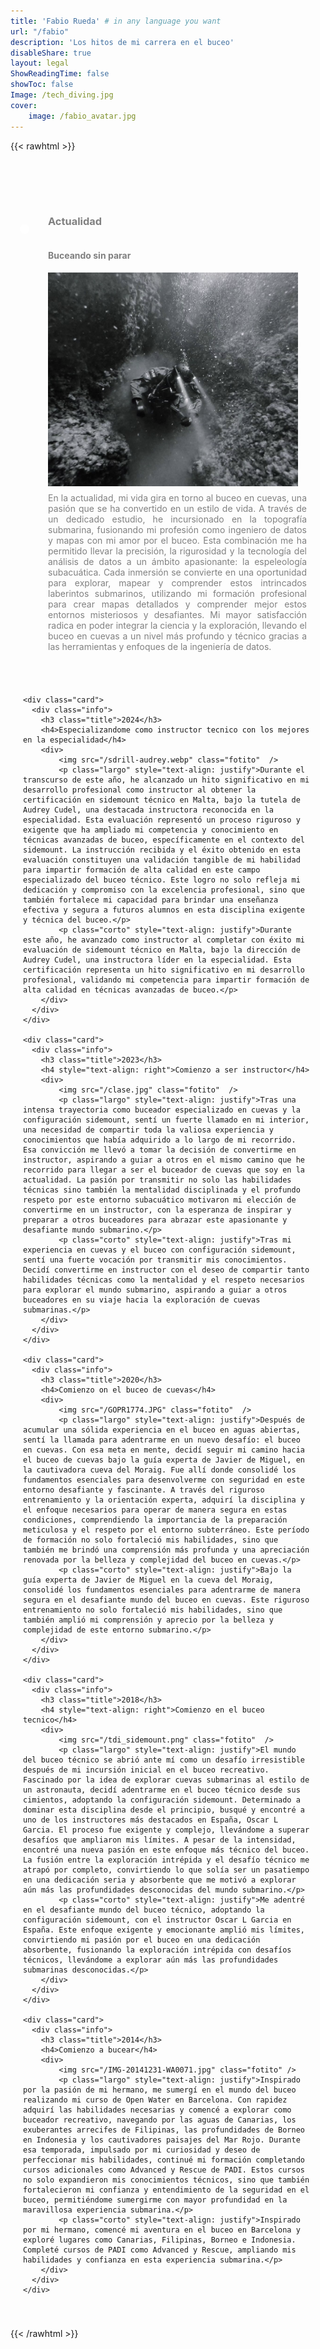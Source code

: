 ```yaml
---
title: 'Fabio Rueda' # in any language you want
url: "/fabio"
description: 'Los hitos de mi carrera en el buceo'
disableShare: true
layout: legal
ShowReadingTime: false
showToc: false
Image: /tech_diving.jpg
cover:
    image: /fabio_avatar.jpg
---
```



{{< rawhtml >}}
<style>

/* Timeline Container */
.timeline {
  margin: 20px auto;
  padding: 20px;
}

.fotito {
  width: 100%;
  max-width: 400px;
  height: auto;
  float: left;
  margin-right: 20px;
  margin-bottom: 10px;
}

/* Card container */
.card {
  position: relative;
  max-width: 1200px;
}

/* setting padding based on even or odd */
.card:nth-child(odd) {
  padding: 30px 0 30px 30px;
}
.card:nth-child(even) {
  padding: 30px 30px 30px 0;
}
/* Global ::before */
.card::before {
  content: "";
  position: absolute;
  width: 50%;
  border: solid var(--primary);
}

/* Setting the border of top, bottom, left */
.card:nth-child(odd)::before {
  left: 0px;
  top: -4.5px;
  bottom: -4.5px;
  border-width: 5px 0 5px 5px;
  border-radius: 50px 0 0 50px;
}

/* Setting the border of top, bottom, right */
.card:nth-child(even)::before {
  right: 0;
  top: 0;
  bottom: 0;
  border-width: 5px 5px 5px 0;
  border-radius: 0 50px 50px 0;
}

/* Removing the border if it is the first card */
.card:first-child::before {
  border-top: 0;
  border-top-left-radius: 0;
}

/* Removing the border if it is the last card  and it's odd */
.card:last-child:nth-child(odd)::before {
  border-bottom: 0;
  border-bottom-left-radius: 0;
}

/* Removing the border if it is the last card  and it's even */
.card:last-child:nth-child(even)::before {
  border-bottom: 0;
  border-bottom-right-radius: 0;
}

/* Information about the timeline */
.info {
  display: flex;
  flex-direction: column;
  background: var(--card-background-color);
  color: gray;
  border-radius: 10px;
  padding: 10px;
}

/* Title of the card */
.title {
  color: var(--primary);
  position: relative;
}

/* Timeline dot  */
.title::before {
  content: "";
  position: absolute;
  margin-top:15px;
  width: 15px;
  height: 15px;
  background: white;
  border-radius: 999px;
  border: 3px solid var(--primary);
}

/* text right if the card is even  */
.card:nth-child(even) > .info > .title {
  text-align: right;
}

/* setting dot to the left if the card is odd */
.card:nth-child(odd) > .info > .title::before {
  left: -45px;
}

/* setting dot to the right if the card is odd */
.card:nth-child(even) > .info > .title::before {
  right: -45px;
}

@media only screen and (max-width: 500px) {
    .corto {
        display: block;
    }
    .largo{
        display: none;
    }
  }
@media only screen and (min-width: 500px) {
    .corto {
        display: none;
    }
    .largo{
        display: block;
    }
  }
  }

</style>
<div class="timeline">
  <div class="outer">
    <div class="card">
      <div class="info">
        <h3 class="title">Actualidad</h3>
        <h4>Buceando sin parar</h4>
        <div>
            <img src="/yo.png" class="fotito"  />
            <p class="largo" style="text-align: justify">En la actualidad, mi vida gira en torno al buceo en cuevas, una pasión que se ha convertido en un estilo de vida. A través de un dedicado estudio, he incursionado en la topografía submarina, fusionando mi profesión como ingeniero de datos y mapas con mi amor por el buceo. Esta combinación me ha permitido llevar la precisión, la rigurosidad y la tecnología del análisis de datos a un ámbito apasionante: la espeleología subacuática. Cada inmersión se convierte en una oportunidad para explorar, mapear y comprender estos intrincados laberintos submarinos, utilizando mi formación profesional para crear mapas detallados y comprender mejor estos entornos misteriosos y desafiantes. Mi mayor satisfacción radica en poder integrar la ciencia y la exploración, llevando el buceo en cuevas a un nivel más profundo y técnico gracias a las herramientas y enfoques de la ingeniería de datos.</p>
            <p class="corto" style="text-align: justify">Mi vida se centra en el buceo en cuevas, fusionando mi profesión de ingeniero de datos con esta pasión, lo que me permite aplicar la precisión y tecnología del análisis de datos a la espeleología subacuática. Utilizando mi formación profesional, cada inmersión se convierte en una oportunidad para explorar, mapear y comprender estos entornos, llevando el buceo en cuevas a un nivel más técnico y profundo mediante la integración de la ciencia y la exploración.</p>
        </div>
      </div>
    </div>

    <div class="card">
      <div class="info">
        <h3 class="title">2024</h3>
        <h4>Especializandome como instructor tecnico con los mejores en la especialidad</h4>
        <div>
            <img src="/sdrill-audrey.webp" class="fotito"  />
            <p class="largo" style="text-align: justify">Durante el transcurso de este año, he alcanzado un hito significativo en mi desarrollo profesional como instructor al obtener la certificación en sidemount técnico en Malta, bajo la tutela de Audrey Cudel, una destacada instructora reconocida en la especialidad. Esta evaluación representó un proceso riguroso y exigente que ha ampliado mi competencia y conocimiento en técnicas avanzadas de buceo, específicamente en el contexto del sidemount. La instrucción recibida y el éxito obtenido en esta evaluación constituyen una validación tangible de mi habilidad para impartir formación de alta calidad en este campo especializado del buceo técnico. Este logro no solo refleja mi dedicación y compromiso con la excelencia profesional, sino que también fortalece mi capacidad para brindar una enseñanza efectiva y segura a futuros alumnos en esta disciplina exigente y técnica del buceo.</p>
            <p class="corto" style="text-align: justify">Durante este año, he avanzado como instructor al completar con éxito mi evaluación de sidemount técnico en Malta, bajo la dirección de Audrey Cudel, una instructora líder en la especialidad. Esta certificación representa un hito significativo en mi desarrollo profesional, validando mi competencia para impartir formación de alta calidad en técnicas avanzadas de buceo.</p>
        </div>
      </div>
    </div>

    <div class="card">
      <div class="info">
        <h3 class="title">2023</h3>
        <h4 style="text-align: right">Comienzo a ser instructor</h4>
        <div>
            <img src="/clase.jpg" class="fotito"  />
            <p class="largo" style="text-align: justify">Tras una intensa trayectoria como buceador especializado en cuevas y la configuración sidemount, sentí un fuerte llamado en mi interior, una necesidad de compartir toda la valiosa experiencia y conocimientos que había adquirido a lo largo de mi recorrido. Esa convicción me llevó a tomar la decisión de convertirme en instructor, aspirando a guiar a otros en el mismo camino que he recorrido para llegar a ser el buceador de cuevas que soy en la actualidad. La pasión por transmitir no solo las habilidades técnicas sino también la mentalidad disciplinada y el profundo respeto por este entorno subacuático motivaron mi elección de convertirme en un instructor, con la esperanza de inspirar y preparar a otros buceadores para abrazar este apasionante y desafiante mundo submarino.</p>
            <p class="corto" style="text-align: justify">Tras mi experiencia en cuevas y el buceo con configuración sidemount, sentí una fuerte vocación por transmitir mis conocimientos. Decidí convertirme en instructor con el deseo de compartir tanto habilidades técnicas como la mentalidad y el respeto necesarios para explorar el mundo submarino, aspirando a guiar a otros buceadores en su viaje hacia la exploración de cuevas submarinas.</p>
        </div>
      </div>
    </div>
    
    <div class="card">
      <div class="info">
        <h3 class="title">2020</h3>
        <h4>Comienzo on el buceo de cuevas</h4>
        <div>
            <img src="/GOPR1774.JPG" class="fotito"  />
            <p class="largo" style="text-align: justify">Después de acumular una sólida experiencia en el buceo en aguas abiertas, sentí la llamada para adentrarme en un nuevo desafío: el buceo en cuevas. Con esa meta en mente, decidí seguir mi camino hacia el buceo de cuevas bajo la guía experta de Javier de Miguel, en la cautivadora cueva del Moraig. Fue allí donde consolidé los fundamentos esenciales para desenvolverme con seguridad en este entorno desafiante y fascinante. A través del riguroso entrenamiento y la orientación experta, adquirí la disciplina y el enfoque necesarios para operar de manera segura en estas condiciones, comprendiendo la importancia de la preparación meticulosa y el respeto por el entorno subterráneo. Este período de formación no solo fortaleció mis habilidades, sino que también me brindó una comprensión más profunda y una apreciación renovada por la belleza y complejidad del buceo en cuevas.</p>
            <p class="corto" style="text-align: justify">Bajo la guía experta de Javier de Miguel en la cueva del Moraig, consolidé los fundamentos esenciales para adentrarme de manera segura en el desafiante mundo del buceo en cuevas. Este riguroso entrenamiento no solo fortaleció mis habilidades, sino que también amplió mi comprensión y aprecio por la belleza y complejidad de este entorno submarino.</p>
        </div>
      </div>
    </div>

    <div class="card">
      <div class="info">
        <h3 class="title">2018</h3>
        <h4 style="text-align: right">Comienzo en el buceo tecnico</h4>
        <div>
            <img src="/tdi_sidemount.png" class="fotito"  />
            <p class="largo" style="text-align: justify">El mundo del buceo técnico se abrió ante mí como un desafío irresistible después de mi incursión inicial en el buceo recreativo. Fascinado por la idea de explorar cuevas submarinas al estilo de un astronauta, decidí adentrarme en el buceo técnico desde sus cimientos, adoptando la configuración sidemount. Determinado a dominar esta disciplina desde el principio, busqué y encontré a uno de los instructores más destacados en España, Oscar L Garcia. El proceso fue exigente y complejo, llevándome a superar desafíos que ampliaron mis límites. A pesar de la intensidad, encontré una nueva pasión en este enfoque más técnico del buceo. La fusión entre la exploración intrépida y el desafío técnico me atrapó por completo, convirtiendo lo que solía ser un pasatiempo en una dedicación seria y absorbente que me motivó a explorar aún más las profundidades desconocidas del mundo submarino.</p>
            <p class="corto" style="text-align: justify">Me adentré en el desafiante mundo del buceo técnico, adoptando la configuración sidemount, con el instructor Oscar L Garcia en España. Este enfoque exigente y emocionante amplió mis límites, convirtiendo mi pasión por el buceo en una dedicación absorbente, fusionando la exploración intrépida con desafíos técnicos, llevándome a explorar aún más las profundidades submarinas desconocidas.</p>
        </div>
      </div>
    </div>

    <div class="card">
      <div class="info">
        <h3 class="title">2014</h3>
        <h4>Comienzo a bucear</h4>
        <div>
            <img src="/IMG-20141231-WA0071.jpg" class="fotito" />
            <p class="largo" style="text-align: justify">Inspirado por la pasión de mi hermano, me sumergí en el mundo del buceo realizando mi curso de Open Water en Barcelona. Con rapidez adquirí las habilidades necesarias y comencé a explorar como buceador recreativo, navegando por las aguas de Canarias, los exuberantes arrecifes de Filipinas, las profundidades de Borneo en Indonesia y los cautivadores paisajes del Mar Rojo. Durante esa temporada, impulsado por mi curiosidad y deseo de perfeccionar mis habilidades, continué mi formación completando cursos adicionales como Advanced y Rescue de PADI. Estos cursos no solo expandieron mis conocimientos técnicos, sino que también fortalecieron mi confianza y entendimiento de la seguridad en el buceo, permitiéndome sumergirme con mayor profundidad en la maravillosa experiencia submarina.</p>
            <p class="corto" style="text-align: justify">Inspirado por mi hermano, comencé mi aventura en el buceo en Barcelona y exploré lugares como Canarias, Filipinas, Borneo e Indonesia. Completé cursos de PADI como Advanced y Rescue, ampliando mis habilidades y confianza en esta experiencia submarina.</p>
        </div>
      </div>
    </div>

  </div>
</div>
{{< /rawhtml >}}
